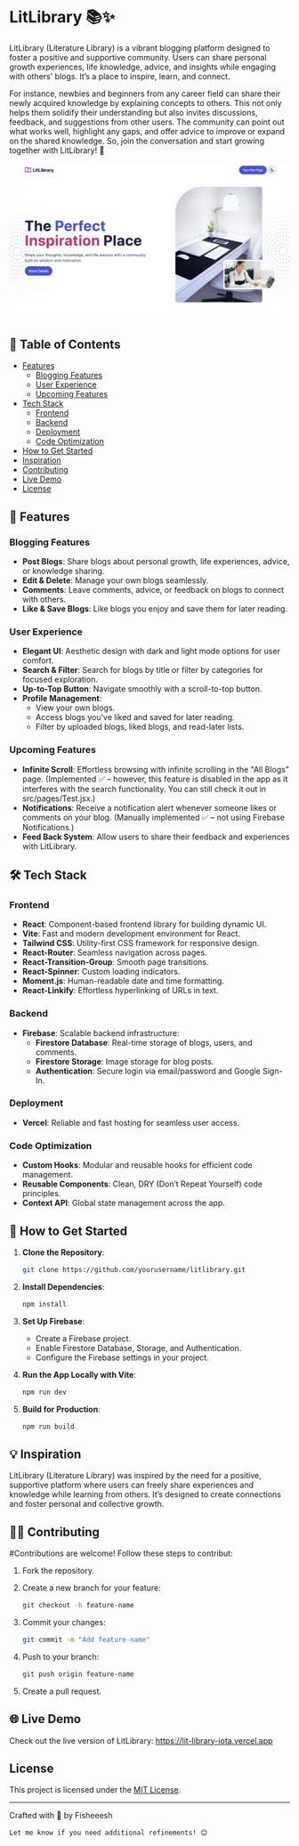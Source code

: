 # LitLibrary 📚✨  

LitLibrary (Literature Library) is a vibrant blogging platform designed to foster a positive and supportive community. Users can share personal growth experiences, life knowledge, advice, and insights while engaging with others' blogs. It’s a place to inspire, learn, and connect.  

For instance, newbies and beginners from any career field can share their newly acquired knowledge by explaining concepts to others. This not only helps them solidify their understanding but also invites discussions, feedback, and suggestions from other users. The community can point out what works well, highlight any gaps, and offer advice to improve or expand on the shared knowledge. So, join the conversation and start growing together with LitLibrary! 🚀  

![User Interface](./src/assets/preview.png)

## 📑 Table of Contents
- [Features](#-features)
  - [Blogging Features](#blogging-features)
  - [User Experience](#user-experience)
  - [Upcoming Features](#upcoming-features)
- [Tech Stack](#-tech-stack)
  - [Frontend](#frontend)
  - [Backend](#backend)
  - [Deployment](#deployment)
  - [Code Optimization](#code-optimization)
- [How to Get Started](#-how-to-get-started)
- [Inspiration](#-inspiration)
- [Contributing](#-contributing)
- [Live Demo](#-live-demo)
- [License](#-license)

## 🌟 Features  

### Blogging Features  
- **Post Blogs**: Share blogs about personal growth, life experiences, advice, or knowledge sharing.  
- **Edit & Delete**: Manage your own blogs seamlessly.  
- **Comments**: Leave comments, advice, or feedback on blogs to connect with others.  
- **Like & Save Blogs**: Like blogs you enjoy and save them for later reading.  

### User Experience  
- **Elegant UI**: Aesthetic design with dark and light mode options for user comfort.  
- **Search & Filter**: Search for blogs by title or filter by categories for focused exploration.  
- **Up-to-Top Button**: Navigate smoothly with a scroll-to-top button.  
- **Profile Management**:  
  - View your own blogs.  
  - Access blogs you've liked and saved for later reading.  
  - Filter by uploaded blogs, liked blogs, and read-later lists.  

### Upcoming Features  
- **Infinite Scroll**: Effortless browsing with infinite scrolling in the "All Blogs" page.  (Implemented ✅ – however, this feature is disabled in the app as it interferes with the search functionality. You can still check it out in src/pages/Test.jsx.)
- **Notifications**: Receive a notification alert whenever someone likes or comments on your blog. (Manually implemented ✅ – not using Firebase Notifications.)
- **Feed Back System**: Allow users to share their feedback and experiences with LitLibrary.

## 🛠️ Tech Stack  

### Frontend  
- **React**: Component-based frontend library for building dynamic UI.  
- **Vite**: Fast and modern development environment for React.  
- **Tailwind CSS**: Utility-first CSS framework for responsive design.  
- **React-Router**: Seamless navigation across pages.  
- **React-Transition-Group**: Smooth page transitions.  
- **React-Spinner**: Custom loading indicators.  
- **Moment.js**: Human-readable date and time formatting.  
- **React-Linkify**: Effortless hyperlinking of URLs in text.  

### Backend  
- **Firebase**: Scalable backend infrastructure:  
  - **Firestore Database**: Real-time storage of blogs, users, and comments.  
  - **Firestore Storage**: Image storage for blog posts.  
  - **Authentication**: Secure login via email/password and Google Sign-In.  

### Deployment  
- **Vercel**: Reliable and fast hosting for seamless user access.  

### Code Optimization  
- **Custom Hooks**: Modular and reusable hooks for efficient code management.  
- **Reusable Components**: Clean, DRY (Don’t Repeat Yourself) code principles.  
- **Context API**: Global state management across the app.  

## 🚀 How to Get Started  

1. **Clone the Repository**:
  
   ```bash  
   git clone https://github.com/yourusername/litlibrary.git  
3. **Install Dependencies**:
   ```bash  
   npm install
4. **Set Up Firebase**:  
   - Create a Firebase project.
   - Enable Firestore Database, Storage, and Authentication.
   - Configure the Firebase settings in your project.
5. **Run the App Locally with Vite**:  
   ```bash  
   npm run dev  
6. **Build for Production**:  
   ```bash  
   npm run build
## 💡 Inspiration

LitLibrary (Literature Library) was inspired by the need for a positive, supportive platform where users can freely share experiences and knowledge while learning from others. It’s designed to create connections and foster personal and collective growth.

## 🧑‍💻 Contributing
#Contributions are welcome! Follow these steps to contribut:
1. Fork the repository.
2. Create a new branch for your feature:
   
   ```bash
   git checkout -b feature-name
4. Commit your changes:
   ```bash
   git commit -m "Add feature-name"
5. Push to your branch:
   ```bash
   git push origin feature-name
6. Create a pull request.

## 🌐 Live Demo
Check out the live version of LitLibrary: https://lit-library-iota.vercel.app

## License
This project is licensed under the [MIT License](LICENSE.md).

---
Crafted with 💖 by Fisheeesh
```bash
Let me know if you need additional refinements! 😊
